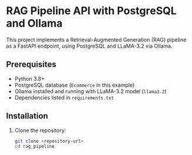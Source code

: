 # RAG Pipeline API with PostgreSQL and Ollama

This project implements a Retrieval-Augmented Generation (RAG) pipeline as a FastAPI endpoint, using PostgreSQL and LLaMA-3.2 via Ollama.

## Prerequisites
- Python 3.8+
- PostgreSQL database (`Ecommerce` in this example)
- Ollama installed and running with LLaMA-3.2 model (`llama3.2`)
- Dependencies listed in `requirements.txt`

## Installation
1. Clone the repository:
   ```bash
   git clone <repository-url>
   cd rag_pipeline